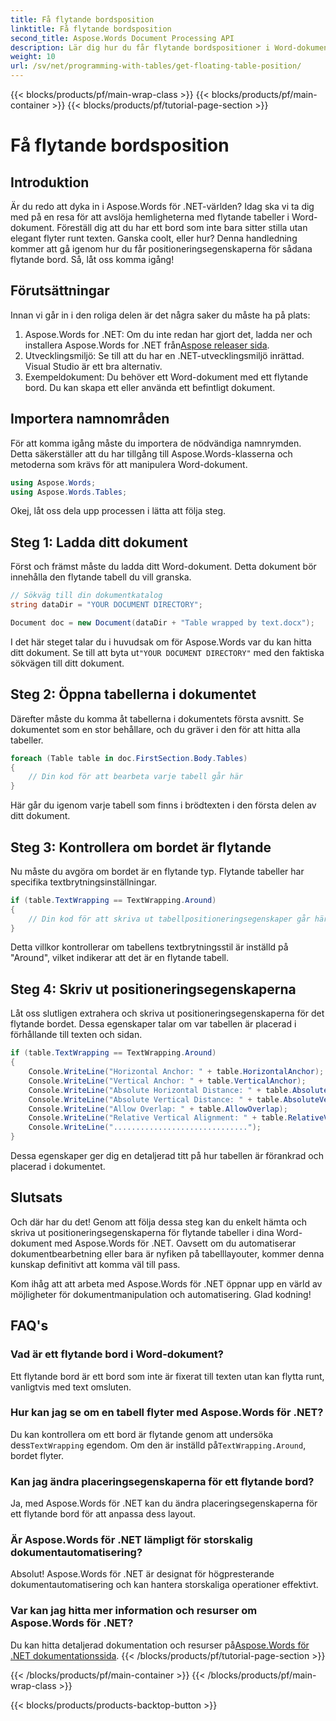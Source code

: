 ```yaml
---
title: Få flytande bordsposition
linktitle: Få flytande bordsposition
second_title: Aspose.Words Document Processing API
description: Lär dig hur du får flytande bordspositioner i Word-dokument med Aspose.Words för .NET. Den här detaljerade, steg-för-steg-guiden leder dig genom allt du behöver veta.
weight: 10
url: /sv/net/programming-with-tables/get-floating-table-position/
---
```


{{< blocks/products/pf/main-wrap-class >}}
{{< blocks/products/pf/main-container >}}
{{< blocks/products/pf/tutorial-page-section >}}

# Få flytande bordsposition

## Introduktion

Är du redo att dyka in i Aspose.Words för .NET-världen? Idag ska vi ta dig med på en resa för att avslöja hemligheterna med flytande tabeller i Word-dokument. Föreställ dig att du har ett bord som inte bara sitter stilla utan elegant flyter runt texten. Ganska coolt, eller hur? Denna handledning kommer att gå igenom hur du får positioneringsegenskaperna för sådana flytande bord. Så, låt oss komma igång!

## Förutsättningar

Innan vi går in i den roliga delen är det några saker du måste ha på plats:

1.  Aspose.Words for .NET: Om du inte redan har gjort det, ladda ner och installera Aspose.Words for .NET från[Aspose releaser sida](https://releases.aspose.com/words/net/).
2. Utvecklingsmiljö: Se till att du har en .NET-utvecklingsmiljö inrättad. Visual Studio är ett bra alternativ.
3. Exempeldokument: Du behöver ett Word-dokument med ett flytande bord. Du kan skapa ett eller använda ett befintligt dokument. 

## Importera namnområden

För att komma igång måste du importera de nödvändiga namnrymden. Detta säkerställer att du har tillgång till Aspose.Words-klasserna och metoderna som krävs för att manipulera Word-dokument.

```csharp
using Aspose.Words;
using Aspose.Words.Tables;
```

Okej, låt oss dela upp processen i lätta att följa steg.

## Steg 1: Ladda ditt dokument

Först och främst måste du ladda ditt Word-dokument. Detta dokument bör innehålla den flytande tabell du vill granska.

```csharp
// Sökväg till din dokumentkatalog
string dataDir = "YOUR DOCUMENT DIRECTORY";

Document doc = new Document(dataDir + "Table wrapped by text.docx");
```

 I det här steget talar du i huvudsak om för Aspose.Words var du kan hitta ditt dokument. Se till att byta ut`"YOUR DOCUMENT DIRECTORY"` med den faktiska sökvägen till ditt dokument.

## Steg 2: Öppna tabellerna i dokumentet

Därefter måste du komma åt tabellerna i dokumentets första avsnitt. Se dokumentet som en stor behållare, och du gräver i den för att hitta alla tabeller.

```csharp
foreach (Table table in doc.FirstSection.Body.Tables)
{
    // Din kod för att bearbeta varje tabell går här
}
```

Här går du igenom varje tabell som finns i brödtexten i den första delen av ditt dokument.

## Steg 3: Kontrollera om bordet är flytande

Nu måste du avgöra om bordet är en flytande typ. Flytande tabeller har specifika textbrytningsinställningar.

```csharp
if (table.TextWrapping == TextWrapping.Around)
{
    // Din kod för att skriva ut tabellpositioneringsegenskaper går här
}
```

Detta villkor kontrollerar om tabellens textbrytningsstil är inställd på "Around", vilket indikerar att det är en flytande tabell.

## Steg 4: Skriv ut positioneringsegenskaperna

Låt oss slutligen extrahera och skriva ut positioneringsegenskaperna för det flytande bordet. Dessa egenskaper talar om var tabellen är placerad i förhållande till texten och sidan.

```csharp
if (table.TextWrapping == TextWrapping.Around)
{
    Console.WriteLine("Horizontal Anchor: " + table.HorizontalAnchor);
    Console.WriteLine("Vertical Anchor: " + table.VerticalAnchor);
    Console.WriteLine("Absolute Horizontal Distance: " + table.AbsoluteHorizontalDistance);
    Console.WriteLine("Absolute Vertical Distance: " + table.AbsoluteVerticalDistance);
    Console.WriteLine("Allow Overlap: " + table.AllowOverlap);
    Console.WriteLine("Relative Vertical Alignment: " + table.RelativeVerticalAlignment);
    Console.WriteLine("..............................");
}
```

Dessa egenskaper ger dig en detaljerad titt på hur tabellen är förankrad och placerad i dokumentet.

## Slutsats

Och där har du det! Genom att följa dessa steg kan du enkelt hämta och skriva ut positioneringsegenskaperna för flytande tabeller i dina Word-dokument med Aspose.Words för .NET. Oavsett om du automatiserar dokumentbearbetning eller bara är nyfiken på tabelllayouter, kommer denna kunskap definitivt att komma väl till pass.

Kom ihåg att att arbeta med Aspose.Words för .NET öppnar upp en värld av möjligheter för dokumentmanipulation och automatisering. Glad kodning!

## FAQ's

### Vad är ett flytande bord i Word-dokument?
Ett flytande bord är ett bord som inte är fixerat till texten utan kan flytta runt, vanligtvis med text omsluten.

### Hur kan jag se om en tabell flyter med Aspose.Words för .NET?
 Du kan kontrollera om ett bord är flytande genom att undersöka dess`TextWrapping` egendom. Om den är inställd på`TextWrapping.Around`, bordet flyter.

### Kan jag ändra placeringsegenskaperna för ett flytande bord?
Ja, med Aspose.Words för .NET kan du ändra placeringsegenskaperna för ett flytande bord för att anpassa dess layout.

### Är Aspose.Words för .NET lämpligt för storskalig dokumentautomatisering?
Absolut! Aspose.Words för .NET är designat för högpresterande dokumentautomatisering och kan hantera storskaliga operationer effektivt.

### Var kan jag hitta mer information och resurser om Aspose.Words för .NET?
Du kan hitta detaljerad dokumentation och resurser på[Aspose.Words för .NET dokumentationssida](https://reference.aspose.com/words/net/).
{{< /blocks/products/pf/tutorial-page-section >}}

{{< /blocks/products/pf/main-container >}}
{{< /blocks/products/pf/main-wrap-class >}}

{{< blocks/products/products-backtop-button >}}
